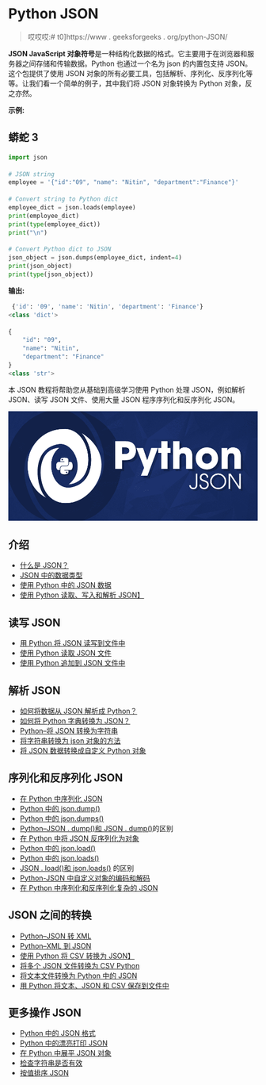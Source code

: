 # Python JSON

> 哎哎哎:# t0]https://www . geeksforgeeks . org/python-JSON/

**JSON JavaScript 对象符号**是一种结构化数据的格式。它主要用于在浏览器和服务器之间存储和传输数据。Python 也通过一个名为 json 的内置包支持 JSON。这个包提供了使用 JSON 对象的所有必要工具，包括解析、序列化、反序列化等等。让我们看一个简单的例子，其中我们将 JSON 对象转换为 Python 对象，反之亦然。

**示例:**

## 蟒蛇 3

```py
import json

# JSON string
employee = '{"id":"09", "name": "Nitin", "department":"Finance"}'

# Convert string to Python dict
employee_dict = json.loads(employee)
print(employee_dict)
print(type(employee_dict))
print("\n")

# Convert Python dict to JSON
json_object = json.dumps(employee_dict, indent=4)
print(json_object)
print(type(json_object))
```

**输出:**

```py
 {'id': '09', 'name': 'Nitin', 'department': 'Finance'}
<class 'dict'>

{
    "id": "09",
    "name": "Nitin",
    "department": "Finance"
}
<class 'str'>
```

本 JSON 教程将帮助您从基础到高级学习使用 Python 处理 JSON，例如解析 JSON、读写 JSON 文件、使用大量 JSON 程序序列化和反序列化 JSON。

![](img/700b8566c9d5d2ee2bcb122f4fb2e996.png)

## 介绍

*   [什么是 JSON？](https://www.geeksforgeeks.org/javascript-json/)
*   [JSON 中的数据类型](https://www.geeksforgeeks.org/json-data-types/)
*   [使用 Python 中的 JSON 数据](https://www.geeksforgeeks.org/working-with-json-data-in-python/)
*   [使用 Python 读取、写入和解析 JSON】](https://www.geeksforgeeks.org/read-write-and-parse-json-using-python/)

## 读写 JSON

*   [用 Python 将 JSON 读写到文件中](https://www.geeksforgeeks.org/reading-and-writing-json-to-a-file-in-python/)
*   [使用 Python 读取 JSON 文件](https://www.geeksforgeeks.org/read-json-file-using-python/)
*   [使用 Python 追加到 JSON 文件中](https://www.geeksforgeeks.org/append-to-json-file-using-python/)

## 解析 JSON

*   [如何将数据从 JSON 解析成 Python？](https://www.geeksforgeeks.org/how-to-parse-data-from-json-into-python/)
*   [如何将 Python 字典转换为 JSON？](https://www.geeksforgeeks.org/how-to-convert-python-dictionary-to-json/)
*   [Python–将 JSON 转换为字符串](https://www.geeksforgeeks.org/python-convert-json-to-string/)
*   [将字符串转换为 json 对象的方法](https://www.geeksforgeeks.org/python-ways-to-convert-string-to-json-object/)
*   [将 JSON 数据转换成自定义 Python 对象](https://www.geeksforgeeks.org/convert-json-data-into-a-custom-python-object/)

## 序列化和反序列化 JSON

*   [在 Python 中序列化 JSON](https://www.geeksforgeeks.org/serializing-json-data-in-python/)
*   [Python 中的 json.dump()](https://www.geeksforgeeks.org/json-dump-in-python/)
*   [Python 中的 json.dumps()](https://www.geeksforgeeks.org/json-dumps-in-python/)
*   [Python–JSON . dump()和 JSON . dump()](https://www.geeksforgeeks.org/python-difference-between-json-dump-and-json-dumps/)的区别
*   [在 Python 中将 JSON 反序列化为对象](https://www.geeksforgeeks.org/deserialize-json-to-object-in-python/)
*   [Python 中的 json.load()](https://www.geeksforgeeks.org/json-load-in-python/)
*   [Python 中的 json.loads()](https://www.geeksforgeeks.org/json-loads-in-python/)
*   [JSON . load()和 json.loads()](https://www.geeksforgeeks.org/python-difference-between-json-load-and-json-loads/) 的区别
*   [Python-JSON 中自定义对象的编码和解码](https://www.geeksforgeeks.org/encoding-and-decoding-custom-objects-in-python-json/)
*   [在 Python 中序列化和反序列化复杂的 JSON](https://www.geeksforgeeks.org/serialize-and-deserialize-complex-json-in-python/)

## JSON 之间的转换

*   [Python–JSON 转 XML](https://www.geeksforgeeks.org/python-json-to-xml/)
*   [Python–XML 到 JSON](https://www.geeksforgeeks.org/python-xml-to-json/)
*   [使用 Python 将 CSV 转换为 JSON】](https://www.geeksforgeeks.org/convert-csv-to-json-using-python/)
*   [将多个 JSON 文件转换为 CSV Python](https://www.geeksforgeeks.org/convert-multiple-json-files-to-csv-python/)
*   [将文本文件转换为 Python 中的 JSON](https://www.geeksforgeeks.org/convert-text-file-to-json-in-python/)
*   [用 Python 将文本、JSON 和 CSV 保存到文件中](https://www.geeksforgeeks.org/saving-text-json-and-csv-to-a-file-in-python/)

## 更多操作 JSON

*   [Python 中的 JSON 格式](https://www.geeksforgeeks.org/json-formatting-python/)
*   [Python 中的漂亮打印 JSON](https://www.geeksforgeeks.org/pretty-print-json-in-python/)
*   [在 Python 中展平 JSON 对象](https://www.geeksforgeeks.org/flattening-json-objects-in-python/)
*   [检查字符串是否有效](https://www.geeksforgeeks.org/python-check-whether-a-string-is-valid-json-or-not/)
*   [按值排序 JSON](https://www.geeksforgeeks.org/python-sort-json-by-value/)